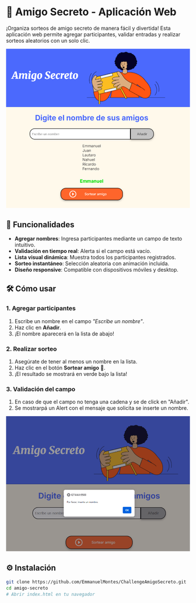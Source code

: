 # 🎁 Amigo Secreto - Aplicación Web

¡Organiza sorteos de amigo secreto de manera fácil y divertida! Esta aplicación web permite agregar participantes, validar entradas y realizar sorteos aleatorios con un solo clic.

![Captura de pantalla - Interfaz principal](assets/screenshot.png)  


## 🌟 Funcionalidades

- **Agregar nombres**: Ingresa participantes mediante un campo de texto intuitivo.
- **Validación en tiempo real**: Alerta si el campo está vacío.
- **Lista visual dinámica**: Muestra todos los participantes registrados.
- **Sorteo instantáneo**: Selección aleatoria con animación incluida.
- **Diseño responsive**: Compatible con dispositivos móviles y desktop.

## 🛠️ Cómo usar

### 1. Agregar participantes
1. Escribe un nombre en el campo _"Escribe un nombre"_.
2. Haz clic en **Añadir**.
3. ¡El nombre aparecerá en la lista de abajo!


### 2. Realizar sorteo
1. Asegúrate de tener al menos un nombre en la lista.
2. Haz clic en el botón **Sortear amigo** 🎉.
3. ¡El resultado se mostrará en verde bajo la lista!


### 3. Validación del campo
1. En caso de que el campo no tenga una cadena y se de click en "Añadir".
2. Se mostrarpá un Alert con el mensaje que solicita se inserte un nombre.

![Captura de pantalla - Validación del campo nombre.](assets/screenshot_campovacio.png)

## ⚙️ Instalación
```bash
git clone https://github.com/EmmanuelMontes/ChallengeAmigoSecreto.git
cd amigo-secreto
# Abrir index.html en tu navegador